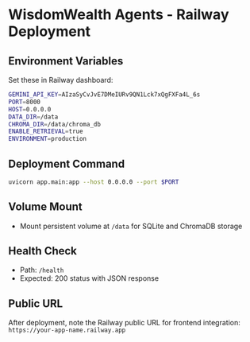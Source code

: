 # WisdomWealth Agents - Railway Deployment

## Environment Variables

Set these in Railway dashboard:

```bash
GEMINI_API_KEY=AIzaSyCvJvE7DMeIURv9QN1Lck7xQgFXFa4L_6s
PORT=8000
HOST=0.0.0.0
DATA_DIR=/data
CHROMA_DIR=/data/chroma_db
ENABLE_RETRIEVAL=true
ENVIRONMENT=production
```

## Deployment Command

```bash
uvicorn app.main:app --host 0.0.0.0 --port $PORT
```

## Volume Mount

- Mount persistent volume at `/data` for SQLite and ChromaDB storage

## Health Check

- Path: `/health`
- Expected: 200 status with JSON response

## Public URL

After deployment, note the Railway public URL for frontend integration:
`https://your-app-name.railway.app`